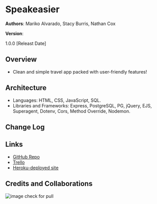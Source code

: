 # Speakeasier

**Authors**: Mariko Alvarado, Stacy Burris, Nathan Cox

**Version**:

1.0.0 [Releast Date]

## Overview

+ Clean and simple travel app packed with user-friendly features!

## Architecture

+ Languages: HTML, CSS, JavaScript, SQL.
+ Libraries and Frameworks: Express, PostgreSQL, PG, jQuery, EJS, Superagent, Dotenv, Cors, Method Override, Nodemon.

## Change Log

## Links

+ [GitHub Repo](https://github.com/stacyburris/Speakeasier)
+ [Trello](https://trello.com/b/0zw5Nk74/speakeasier)
+ [Heroku-deployed site](https://speakeasier.herokuapp.com/)

## Credits and Collaborations
<!-- Give credit (and a link) to other people or resources that helped you build this application. -->


![image](relationship.png)
check for pull
